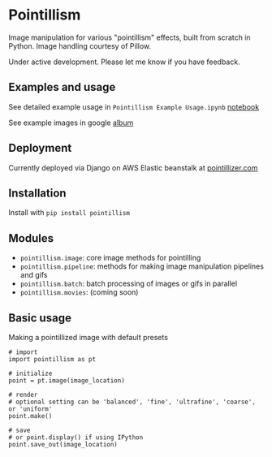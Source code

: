 # Pointillism
Image manipulation for various "pointillism" effects, built from scratch in Python. Image handling courtesy of Pillow. 

Under active development. Please let me know if you have feedback.

## Examples and usage
See detailed example usage in `Pointillism Example Usage.ipynb` [notebook](https://github.com/tsennott/pointillism/blob/master/Pointillism%20Example%20Usage.ipynb)

See example images in google [album](https://photos.app.goo.gl/Dv6IObEJnsxKI3bn1)

## Deployment
Currently deployed via Django on AWS Elastic beanstalk at [pointillizer.com](http://www.pointillizer.com)

## Installation
Install with `pip install pointillism`

## Modules
* `pointillism.image`: core image methods for pointilling
* `pointillism.pipeline`: methods for making image manipulation pipelines and gifs
* `pointillism.batch`: batch processing of images or gifs in parallel
* `pointillism.movies`: (coming soon)

## Basic usage
Making a pointillized image with default presets 
```
# import 
import pointillism as pt

# initialize
point = pt.image(image_location)

# render
# optional setting can be 'balanced', 'fine', 'ultrafine', 'coarse', or 'uniform'
point.make() 

# save
# or point.display() if using IPython
point.save_out(image_location) 
```

